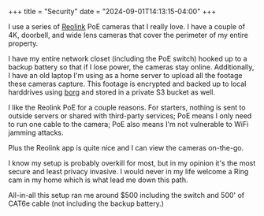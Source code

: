 +++
title = "Security"
date = "2024-09-01T14:13:15-04:00"
+++

I use a series of [Reolink](https://reolink.com/) PoE cameras that I really love. I have a couple of 4K, doorbell, and wide lens cameras that cover the perimeter of my entire property.

I have my entire network closet (including the PoE switch) hooked up to a backup battery so that if I lose power, the cameras stay online. Additionally, I have an old laptop I'm using as a home server to upload all the footage these cameras capture. This footage is encrypted and backed up to local harddrives using [borg](https://borgbackup.org/) and stored in a private S3 bucket as well.

I like the Reolink PoE for a couple reasons. For starters, nothing is sent to outside servers or shared with third-party services; PoE means I only need to run one cable to the camera; PoE also means I'm not vulnerable to WiFi jamming attacks.

Plus the Reolink app is quite nice and I can view the cameras on-the-go.

I know my setup is probably overkill for most, but in my opinion it's the most secure and least privacy invasive. I would never in my life welcome a Ring cam in my home which is what lead me down this path.

All-in-all this setup ran me around $500 including the switch and 500' of CAT6e cable (not including the backup battery.)
